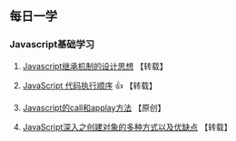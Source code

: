 ## 每日一学

### Javascript基础学习
1. [Javascript继承机制的设计思想](http://www.ruanyifeng.com/blog/2011/06/designing_ideas_of_inheritance_mechanism_in_javascript.html) 【转载】

2. [JavaScript 代码执行顺序](https://www.cnblogs.com/wuyepeng/p/10147885.html) :+1: 【转载】

3. [Javascript的call和applay方法](https://github.com/MrGaoGang/lucky_docs/blob/master/article/Javascript%E7%9A%84call%E5%92%8Capplay%E6%96%B9%E6%B3%95.md) 【原创】

4. [JavaScript深入之创建对象的多种方式以及优缺点](https://github.com/mqyqingfeng/Blog/blob/master/articles/%E6%B7%B1%E5%85%A5%E7%B3%BB%E5%88%97%E6%96%87%E7%AB%A0/JavaScript%E6%B7%B1%E5%85%A5%E4%B9%8B%E5%88%9B%E5%BB%BA%E5%AF%B9%E8%B1%A1%E7%9A%84%E5%A4%9A%E7%A7%8D%E6%96%B9%E5%BC%8F%E4%BB%A5%E5%8F%8A%E4%BC%98%E7%BC%BA%E7%82%B9.md) 【转载】
